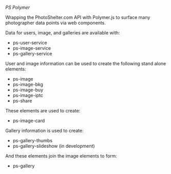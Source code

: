 *PS Polymer*

Wrapping the PhotoShelter.com API with Polymer.js to surface many photographer data points via web components.

Data for users, image, and galleries are available with:
* ps-user-service
* ps-image-service
* ps-gallery-service

User and image information can be used to create the following stand alone elements:
* ps-image
* ps-image-bkg
* ps-image-buy
* ps-image-iptc
* ps-share

These elements are used to create:
* ps-image-card

Gallery information is used to create:
* ps-gallery-thumbs
* ps-gallery-slideshow (in development)

And these elements join the image elements to form:
* ps-gallery
